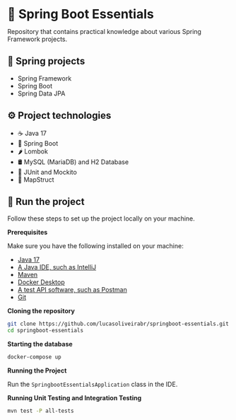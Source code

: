 <h1 style="font-size: 2em; font-weight: bold; margin: 0;">🍃 Spring Boot Essentials</h1>

Repository that contains practical knowledge about various Spring Framework projects.

## <a name="spring-projects">🌱 Spring projects</a>
- Spring Framework
- Spring Boot
- Spring Data JPA

## <a name="technologies">⚙️ Project technologies</a>

- ☕ Java 17
- 🌱 Spring Boot
- 🌶️ Lombok
- 🛢️ MySQL (MariaDB) and H2 Database
- 🧪 JUnit and Mockito
- 🔄 MapStruct

## <a name="start">🚀 Run the project</a>

Follow these steps to set up the project locally on your machine.

**Prerequisites**

Make sure you have the following installed on your machine:

- [Java 17](https://www.azul.com/downloads/?version=java-17-lts#zulu)
- [A Java IDE, such as IntelliJ](https://www.jetbrains.com/idea/)
- [Maven](https://maven.apache.org/download.cgi)
- [Docker Desktop](https://www.docker.com/products/docker-desktop/)
- [A test API software, such as Postman](https://www.postman.com/downloads/)
- [Git](https://git-scm.com/)


**Cloning the repository**

```bash
git clone https://github.com/lucasoliveirabr/springboot-essentials.git
cd springboot-essentials
```

**Starting the database**

```bash
docker-compose up
```

**Running the Project**

Run the `SpringbootEssentialsApplication` class in the IDE.

**Running Unit Testing and Integration Testing**

```bash
mvn test -P all-tests
```